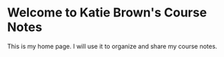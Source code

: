 # Welcome to Katie Brown's Course Notes

This is my home page. I will use it to organize and share my course notes.